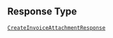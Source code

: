 ## Response Type

[`CreateInvoiceAttachmentResponse`](../../doc/models/create-invoice-attachment-response.md)

